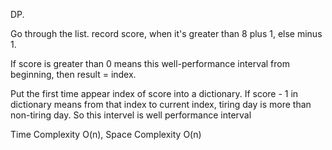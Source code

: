 DP.

Go through the list. record score, when it's greater than 8 plus 1, else minus 1.


If score is greater than 0 means this well-performance interval from beginning, then result = index.

Put the first time appear index of score into a dictionary. If score - 1 in dictionary means from that index to current index, tiring day is more than non-tiring day. So this intervel is well performance interval

Time Complexity O(n), Space Complexity O(n)